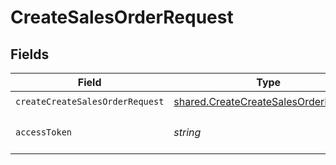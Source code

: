 # CreateSalesOrderRequest


## Fields

| Field                                                                                        | Type                                                                                         | Required                                                                                     | Description                                                                                  |
| -------------------------------------------------------------------------------------------- | -------------------------------------------------------------------------------------------- | -------------------------------------------------------------------------------------------- | -------------------------------------------------------------------------------------------- |
| `createCreateSalesOrderRequest`                                                              | [shared.CreateCreateSalesOrderRequest](../../models/shared/createcreatesalesorderrequest.md) | :heavy_check_mark:                                                                           | N/A                                                                                          |
| `accessToken`                                                                                | *string*                                                                                     | :heavy_check_mark:                                                                           | The access token of the connection.                                                          |